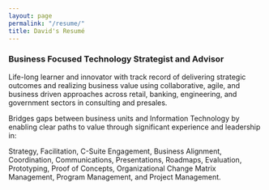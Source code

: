 ```yaml
---
layout: page
permalink: "/resume/"
title: David's Resumé
---
```


### Business Focused Technology Strategist and Advisor
Life-long learner and innovator with track record of delivering strategic outcomes and realizing business value using collaborative, agile, and business driven approaches across retail, banking, engineering, and government sectors in consulting and presales.

Bridges gaps between business units and Information Technology by enabling clear paths to value through significant experience and leadership in:

Strategy, Facilitation, C-Suite Engagement, Business Alignment, Coordination, Communications, Presentations, Roadmaps, Evaluation, Prototyping, Proof of Concepts, Organizational Change Matrix Management, Program Management, and Project Management.
